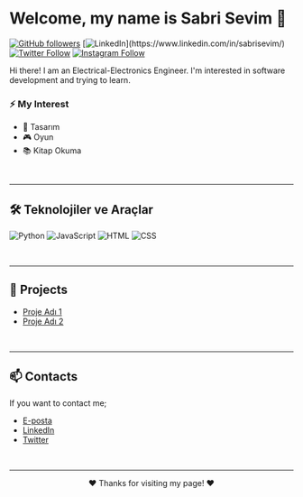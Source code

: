<!-- Başlık -->
# Welcome, my name is Sabri Sevim 👋

<!-- GitHub Takip Et -->
[![GitHub followers](https://img.shields.io/github/followers/sabrisevim?label=Follow&style=social)](https://github.com/sabrisevim)
[![LinkedIn](https://img.shields.io/badge/-LinkedIn-blue?style=flat-square&logo=linkedin&logoColor=white&link=[(https://www.linkedin.com/in/sabrisevim/))](https://www.linkedin.com/in/sabrisevim/)
[![Twitter Follow](https://img.shields.io/twitter/follow/sabrissevim?style=social)](https://twitter.com/sabrissevim)
[![Instagram Follow](https://img.shields.io/badge/-Instagram-E4405F?style=flat-square&logo=instagram&logoColor=white&link=https://www.instagram.com/sabriseviiim)](https://www.instagram.com/sabriseviiim)


<!-- Giriş -->
Hi there! I am an Electrical-Electronics Engineer. I'm interested in software development and trying to learn.

### ⚡ My Interest

- 🎨 Tasarım
- 🎮 Oyun
- 📚 Kitap Okuma
<!-- Daha fazla hobi alanını buraya ekleyebilirsiniz -->

<!-- Footer -->
<br>
<hr>
<p align="center">

</p>


<!-- Teknolojiler ve Araçlar -->
## 🛠️ Teknolojiler ve Araçlar

![Python](https://img.shields.io/badge/-Python-3776AB?style=flat-square&logo=python&logoColor=white)
![JavaScript](https://img.shields.io/badge/-JavaScript-F7DF1E?style=flat-square&logo=javascript&logoColor=black)
![HTML](https://img.shields.io/badge/-HTML-E34F26?style=flat-square&logo=html5&logoColor=white)
![CSS](https://img.shields.io/badge/-CSS-1572B6?style=flat-square&logo=css3&logoColor=white)
<!-- Diğer teknolojiler buraya eklenebilir -->

<!-- Footer -->
<br>
<hr>
<p align="center">

</p>


<!-- Projeler -->
## 🚀 Projects

- [Proje Adı 1](link)
- [Proje Adı 2](link)
<!-- Daha fazla projeyi buraya ekleyebilirsiniz -->

<!-- Footer -->
<br>
<hr>
<p align="center">

</p>


<!-- İletişim -->
## 📫 Contacts

If you want to contact me;

- [E-posta](mailto:ssabrisevim@gmail.com)
- [LinkedIn](https://www.linkedin.com/in/sabrisevim/)
- [Twitter](https://twitter.com/twitter-sabrissevim)

<!-- Footer -->
<br>
<hr>
<p align="center">
  ❤️ Thanks for visiting my page! ❤️
</p>

